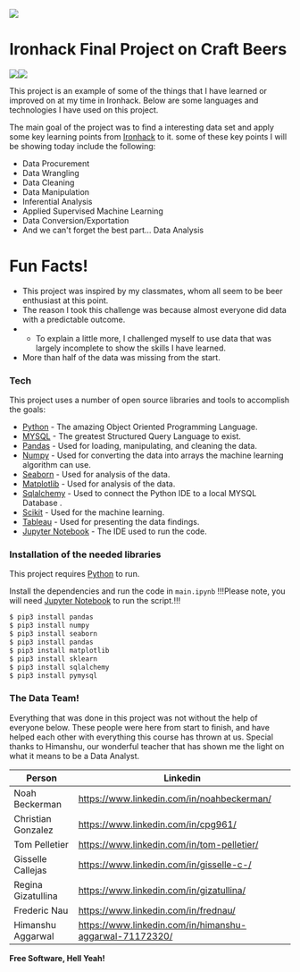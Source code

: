 [![](https://lh3.googleusercontent.com/u7MLTOImlXiCxztNKqWIyZnJc_jXfB_PWDhxIADk3ivr1tCWxwaQFRe-mZuHv4h8_Su4Fg=s85)](https://www.ironhack.com)
# Ironhack Final Project on Craft Beers


[![](https://www.python.org/static/community_logos/python-powered-w-100x40.png)](https://www.python.org/psf-landing/)[![](https://www.mysql.com/common/logos/includes-mysql-125x64.png)](https://www.mysql.com)


This project is an example of some of the things that I have learned or improved on at my time in Ironhack. Below are some languages and technologies I have used on this project.




The main goal of the project was to find a interesting data set and apply some key learning points from [Ironhack] to it. some of these key points I will be showing today include the following:
 * Data Procurement
 * Data Wrangling
 * Data Cleaning
 * Data Manipulation
 * Inferential Analysis
 * Applied Supervised Machine Learning
 * Data Conversion/Exportation
 * And we can't forget the best part... Data Analysis
# Fun Facts!

  - This project was inspired by my classmates, whom all seem to be beer enthusiast at this point.
  - The reason I took this challenge was because almost everyone did data with a predictable outcome. 
  - - To explain a little more, I challenged myself to use data that was largely incomplete to show the skills I have learned.
  - More than half of the data was missing from the start.

### Tech

This project uses a number of open source libraries and tools to accomplish the goals:

* [Python] - The amazing Object Oriented Programming Language.
* [MYSQL] - The greatest Structured Query Language to exist. 
* [Pandas] - Used for loading, manipulating, and cleaning the data.
* [Numpy] - Used for converting the data into arrays the machine learning algorithm can use.
* [Seaborn] - Used for analysis of the data.
* [Matplotlib] - Used for analysis of the data.
* [Sqlalchemy] - Used to connect the Python IDE to a local MYSQL Database .
* [Scikit] - Used for the machine learning.
* [Tableau] - Used for presenting the data findings.
* [Jupyter Notebook] - The IDE used to run the code.



### Installation of the needed libraries

This project requires [Python] to run.

Install the dependencies and run the code in `main.ipynb`
!!!Please note, you will need [Jupyter Notebook] to run the script.!!!

```sh
$ pip3 install pandas
$ pip3 install numpy
$ pip3 install seaborn
$ pip3 install pandas
$ pip3 install matplotlib
$ pip3 install sklearn
$ pip3 install sqlalchemy
$ pip3 install pymysql
```

### The Data Team!

Everything that was done in this project was not without the help of everyone below. These people were here from start to finish, and have helped each other with everything this course has thrown at us. Special thanks to Himanshu, our wonderful teacher that has shown me the light on what it means to be a Data Analyst.

| Person | Linkedin |
| ------ | ------ |
| Noah Beckerman | https://www.linkedin.com/in/noahbeckerman/ |
| Christian Gonzalez | https://www.linkedin.com/in/cpg961/ |
| Tom Pelletier | https://www.linkedin.com/in/tom-pelletier/ |
| Gisselle Callejas | https://www.linkedin.com/in/gisselle-c-/ |
| Regina Gizatullina | https://www.linkedin.com/in/gizatullina/ |
| Frederic Nau | https://www.linkedin.com/in/frednau/ |
| Himanshu Aggarwal | https://www.linkedin.com/in/himanshu-aggarwal-71172320/ |


**Free Software, Hell Yeah!**

[//]: # (These are reference links used in the body of this note and get stripped out when the markdown processor does its job. There is no need to format nicely because it shouldn't be seen. Thanks SO - http://stackoverflow.com/questions/4823468/store-comments-in-markdown-syntax)


   [MYSQL]: <https://www.mysql.com/>
   [Python]: <https://www.python.org/>
   [Pandas]: <https://pandas.pydata.org/>
   [Numpy]: <https://www.numpy.org/>
   [Seaborn]: <https://seaborn.pydata.org/>
   [Matplotlib]: <https://matplotlib.org/>
   [Sqlalchemy]: <https://www.sqlalchemy.org/>
   [Scikit]: <https://scikit-learn.org/stable/>
   [Tableau]: <https://www.tableau.com/>
   [Jupyter Notebook]: <https://jupyter.org/>
   [Ironhack]: <https://www.ironhack.com/en>

